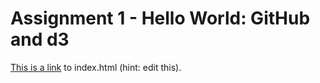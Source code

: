 # Assignment 1 - Hello World: GitHub and d3

[This is a link](http://cs573-15f.github.io/01-ghd3/index.html) to index.html (hint: edit this).

